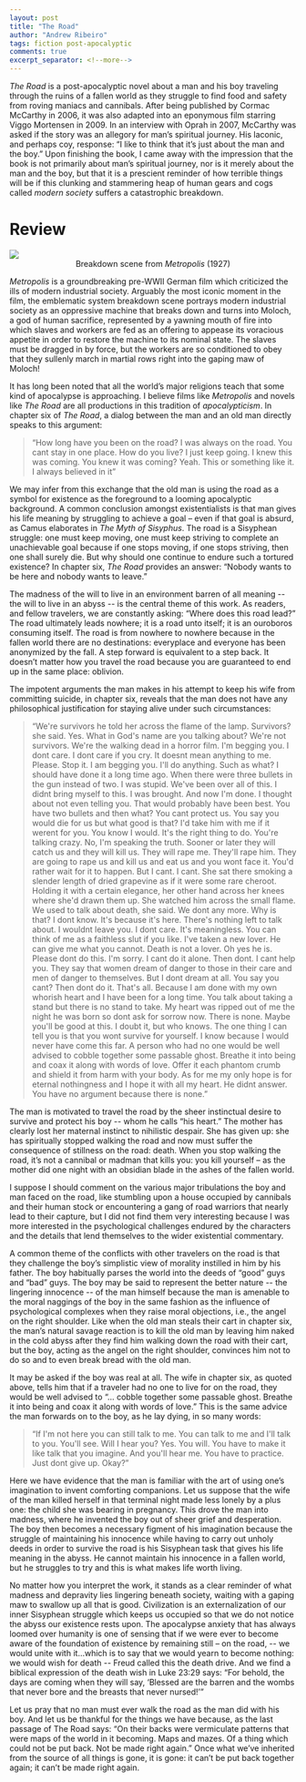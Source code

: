 ```yaml
---
layout: post
title: "The Road"
author: "Andrew Ribeiro"
tags: fiction post-apocalyptic 
comments: true
excerpt_separator: <!--more-->
---
```

*The Road* is a post-apocalyptic novel about a man and his boy traveling through the ruins of a fallen world as they struggle to find food and safety from roving maniacs and cannibals. After being published by Cormac McCarthy in 2006, it was also adapted into an eponymous film starring Viggo Mortensen in 2009. In an interview with Oprah in 2007, McCarthy was asked if the story was an allegory for man’s spiritual journey. His laconic, and perhaps coy, response: “I like to think that it’s just about the man and the boy.” Upon finishing the book, I came away with the impression that the book is not primarily about man’s spiritual journey, nor is it merely about the man and the boy, but that it is a prescient reminder of how terrible things will be if this clunking and stammering heap of human gears and cogs called *modern society* suffers a catastrophic breakdown.<!--more-->

# Review
<img src="moloch.jpg">
<center>Breakdown scene from <i>Metropolis</i> (1927)</center>

*Metropolis* is a groundbreaking pre-WWII German film which criticized the ills of modern industrial society. Arguably the most iconic moment in the film, the emblematic system breakdown scene portrays modern industrial society as an oppressive machine that breaks down and turns into Moloch, a god of human sacrifice, represented by a yawning mouth of fire into which slaves and workers are fed as an offering to appease its voracious appetite in order to restore the machine to its nominal state. The slaves must be dragged in by force, but the workers are so conditioned to obey that they sullenly march in martial rows right into the gaping maw of Moloch! 

It has long been noted that all the world’s major religions teach that some kind of apocalypse is approaching. I believe films like *Metropolis* and novels like *The Road* are all productions in this tradition of *apocalypticism*. In chapter six of *The Road*, a dialog between the man and an old man directly speaks to this argument: 

>“How long have you been on the road?
I was always on the road. You cant stay in one place.
How do you live?
I just keep going. I knew this was coming.
You knew it was coming?
Yeah. This or something like it. I always believed in it”

We may infer from this exchange that the old man is using the road as a symbol for existence as the foreground to a looming apocalyptic background. A common conclusion amongst existentialists is that man gives his life meaning by struggling to achieve a goal – even if that goal is absurd, as Camus elaborates in *The Myth of Sisyphus*.  The road is a Sisyphean struggle: one must keep moving, one must keep striving to complete an unachievable goal because if one stops moving, if one stops striving, then one shall surely die. But why should one continue to endure such a tortured existence? In chapter six, *The Road* provides an answer: “Nobody wants to be here and nobody wants to leave.” 

The madness of the will to live in an environment barren of all meaning -- the will to live in an abyss -- is the central theme of this work. As readers, and fellow travelers, we are constantly asking: “Where does this road lead?” The road ultimately leads nowhere; it is a road unto itself; it is an ouroboros consuming itself. The road is from nowhere to nowhere because in the fallen world there are no destinations: everyplace and everyone has been anonymized by the fall. A step forward is equivalent to a step back. It doesn’t matter how you travel the road because you are guaranteed to end up in the same place: oblivion. 

The impotent arguments the man makes in his attempt to keep his wife from committing suicide, in chapter six, reveals that the man does not have any philosophical justification for staying alive under such circumstances: 

>“We're survivors he told her across the flame of the lamp.
Survivors? she said.
Yes.
What in God's name are you talking about? We're not survivors. We're the walking dead in a horror film.
I'm begging you.
I dont care. I dont care if you cry. It doesnt mean anything to me.
Please.
Stop it.
I am begging you. I'll do anything.
Such as what? I should have done it a long time ago. When there were three bullets in the gun instead of two. I was stupid. We've been over all of this. I didnt bring myself to this. I was brought. And now I'm done. I thought about not even telling you. That would probably have been best. You have two bullets and then what? You cant protect us. You say you would die for us but what good is that? I'd take him with me if it werent for you. You know I would. It's the right thing to do.
You're talking crazy.
No, I'm speaking the truth. Sooner or later they will catch us and they will kill us. They will rape me. They'll rape him. They are going to rape us and kill us and eat us and you wont face it. You'd rather wait for it to happen. But I cant. I cant. She sat there smoking a slender length of dried grapevine as if it were some rare cheroot. Holding it with a certain elegance, her other hand across her knees where she'd drawn them up. She watched him across the small flame. We used to talk about death, she said. We dont any more. Why is that?
I dont know.
It's because it's here. There's nothing left to talk about.
I wouldnt leave you.
I dont care. It's meaningless. You can think of me as a faithless slut if you like. I've taken a new lover. He can give me what you cannot.
Death is not a lover.
Oh yes he is.
Please dont do this.
I'm sorry.
I cant do it alone.
Then dont. I cant help you. They say that women dream of danger to those in their care and men of danger to themselves. But I dont dream at all. You say you cant? Then dont do it. That's all. Because I am done with my own whorish heart and I have been for a long time. You talk about taking a stand but there is no stand to take. My heart was ripped out of me the night he was born so dont ask for sorrow now. There is none. Maybe you'll be good at this. I doubt it, but who knows. The one thing I can tell you is that you wont survive for yourself. I know because I would never have come this far. A person who had no one would be well advised to cobble together some passable ghost. Breathe it into being and coax it along with words of love. Offer it each phantom crumb and shield it from harm with your body. As for me my only hope is for eternal nothingness and I hope it with all my heart.
He didnt answer.
You have no argument because there is none.”

The man is motivated to travel the road by the sheer instinctual desire to survive and protect his boy -- whom he calls “his heart.” The mother has clearly lost her maternal instinct to nihilistic despair. She has given up: she has spiritually stopped walking the road and now must suffer the consequence of stillness on the road: death. When you stop walking the road, it’s not a cannibal or madman that kills you: you kill yourself – as the mother did one night with an obsidian blade in the ashes of the fallen world. 

I suppose I should comment on the various major tribulations the boy and man faced on the road, like stumbling upon a house occupied by cannibals and their human stock or encountering a gang of road warriors that nearly lead to their capture, but I did not find them very interesting because I was more interested in the psychological challenges endured by the characters and the details that lend themselves to the wider existential commentary. 

A common theme of the conflicts with other travelers on the road is that they challenge the boy’s simplistic view of morality instilled in him by his father. The boy habitually parses the world into the deeds of “good” guys and “bad” guys. The boy may be said to represent the better nature -- the lingering innocence -- of the man himself because the man is amenable to the moral naggings of the boy in the same fashion as the influence of psychological complexes when they raise moral objections, i.e., the angel on the right shoulder. Like when the old man steals their cart in chapter six, the man’s natural savage reaction is to kill the old man by leaving him naked in the cold abyss after they find him walking down the road with their cart, but the boy, acting as the angel on the right shoulder, convinces him not to do so and to even break bread with the old man. 

It may be asked if the boy was real at all. The wife in chapter six, as quoted above, tells him that if a traveler had no one to live for on the road, they would be well advised to “… cobble together some passable ghost. Breathe it into being and coax it along with words of love.” This is the same advice the man forwards on to the boy, as he lay dying, in so many words: 

>“If I'm not here you can still talk to me. You can talk to me and I'll talk to you. You'll see.
Will I hear you?
Yes. You will. You have to make it like talk that you imagine. And you'll hear me. You have to practice. Just dont give up. Okay?”

Here we have evidence that the man is familiar with the art of using one’s imagination to invent comforting companions. Let us suppose that the wife of the man killed herself in that terminal night made less lonely by a plus one: the child she was bearing in pregnancy. This drove the man into madness, where he invented the boy out of sheer grief and desperation. The boy then becomes a necessary figment of his imagination because the struggle of maintaining his innocence while having to carry out unholy deeds in order to survive the road is his Sisyphean task that gives his life meaning in the abyss. He cannot maintain his innocence in a fallen world, but he struggles to try and this is what makes life worth living. 

No matter how you interpret the work, it stands as a clear reminder of what madness and depravity lies lingering beneath society, waiting with a gaping maw to swallow up all that is good. Civilization is an externalization of our inner Sisyphean struggle which keeps us occupied so that we do not notice the abyss our existence rests upon. The apocalypse anxiety that has always loomed over humanity is one of sensing that if we were ever to become aware of the foundation of existence by remaining still – on the road, -- we would unite with it…which is to say that we would yearn to become nothing: we would wish for death -- Freud called this the death drive. And we find a biblical expression of the death wish in Luke 23:29 says: “For behold, the days are coming when they will say, ‘Blessed are the barren and the wombs that never bore and the breasts that never nursed!’” 

Let us pray that no man must ever walk the road as the man did with his boy. And let us be thankful for the things we have because, as the last passage of The Road says: “On their backs were vermiculate patterns that were maps of the world in it becoming. Maps and mazes. Of a thing which could not be put back. Not be made right again.” Once what we’ve inherited from the source of all things is gone, it is gone: it can’t be put back together again; it can’t be made right again. 